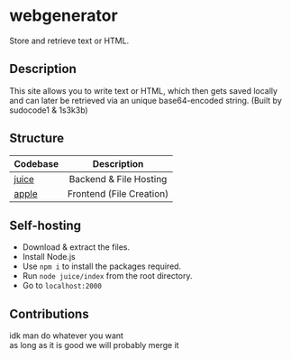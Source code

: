 # webgenerator
Store and retrieve text or HTML.

## Description
This site allows you to write text or HTML, which then gets saved locally and can later be retrieved via an unique base64-encoded string. (Built by sudocode1 & 1s3k3b)

## Structure

| Codebase             |        Description               |
| :------------------- | :--------------------------:     |
| [juice](juice)       |     Backend & File Hosting       |
| [apple](apple)       |     Frontend (File Creation)     |

## Self-hosting
- Download & extract the files.
- Install Node.js
- Use `npm i` to install the packages required.
- Run `node juice/index` from the root directory.
- Go to `localhost:2000`

## Contributions
idk man do whatever you want <br> as long as it is good we will probably merge it
